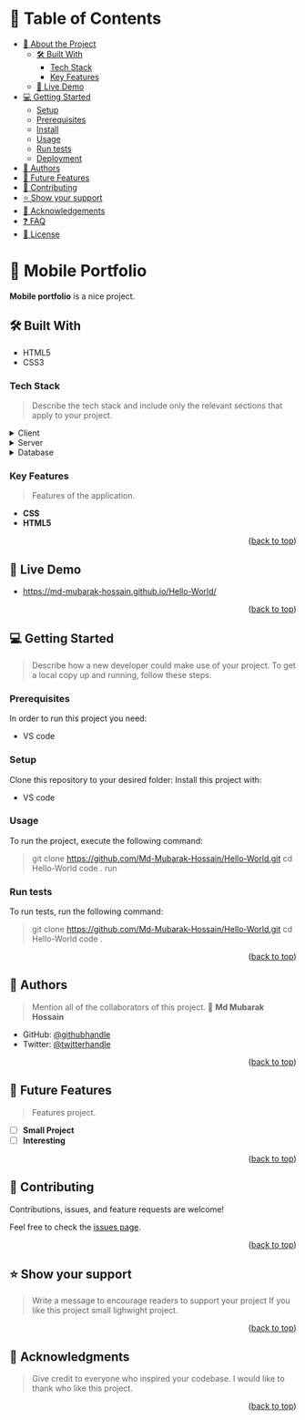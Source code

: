 <a name="readme-top"></a>

# 📗 Table of Contents

- [📖 About the Project](#about-project)
  - [🛠 Built With](#built-with)
    - [Tech Stack](#tech-stack)
    - [Key Features](#key-features)
  - [🚀 Live Demo](#live-demo)
- [💻 Getting Started](#getting-started)
  - [Setup](#setup)
  - [Prerequisites](#prerequisites)
  - [Install](#install)
  - [Usage](#usage)
  - [Run tests](#run-tests)
  - [Deployment](#triangular_flag_on_post-deployment)
- [👥 Authors](#authors)
- [🔭 Future Features](#future-features)
- [🤝 Contributing](#contributing)
- [⭐️ Show your support](#support)
- [🙏 Acknowledgements](#acknowledgements)
- [❓ FAQ](#faq)
- [📝 License](#license)

# 📖 Mobile Portfolio <a name="about-project"></a>

**Mobile portfolio** is a nice project.

## 🛠 Built With <a name="built-with"></a>
- HTML5
- CSS3

### Tech Stack <a name="tech-stack"></a>

> Describe the tech stack and include only the relevant sections that apply to your project.
<details>
  <summary>Client</summary>
  <ul>
    <li><a href="https://reactjs.org/">React.js</a></li>
  </ul>
</details>

<details>
  <summary>Server</summary>
  <ul>
    <li><a href="https://expressjs.com/">Express.js</a></li>
  </ul>
</details>

<details>
<summary>Database</summary>
  <ul>
    <li><a href="https://www.postgresql.org/">PostgreSQL</a></li>
  </ul>
</details>


### Key Features <a name="key-features"></a>

> Features of the application.
- **CSS**
- **HTML5**

<p align="right">(<a href="#readme-top">back to top</a>)</p>


## 🚀 Live Demo <a name="live-demo"></a>

-  https://md-mubarak-hossain.github.io/Hello-World/

<p align="right">(<a href="#readme-top">back to top</a>)</p>


## 💻 Getting Started <a name="getting-started"></a>

> Describe how a new developer could make use of your project.
To get a local copy up and running, follow these steps.

### Prerequisites

In order to run this project you need:
- VS code


### Setup

Clone this repository to your desired folder:
Install this project with:
- VS code

### Usage

To run the project, execute the following command:
>git clone https://github.com/Md-Mubarak-Hossain/Hello-World.git
>cd Hello-World
>code .
>run

### Run tests

To run tests, run the following command:
>git clone https://github.com/Md-Mubarak-Hossain/Hello-World.git
>cd Hello-World
>code .

<p align="right">(<a href="#readme-top">back to top</a>)</p>

## 👥 Authors <a name="authors"></a>

> Mention all of the collaborators of this project.
👤 **Md Mubarak Hossain**
- GitHub: [@githubhandle](https://github.com/githubhandle)
- Twitter: [@twitterhandle](https://twitter.com/twitterhandle)
<p align="right">(<a href="#readme-top">back to top</a>)</p>


## 🔭 Future Features <a name="future-features"></a>

> Features  project.
- [ ] **Small Project**
- [ ] **Interesting**

<p align="right">(<a href="#readme-top">back to top</a>)</p>


## 🤝 Contributing <a name="contributing"></a>

Contributions, issues, and feature requests are welcome!

Feel free to check the [issues page](../../issues/).

<p align="right">(<a href="#readme-top">back to top</a>)</p>


## ⭐️ Show your support <a name="support"></a>

> Write a message to encourage readers to support your project
If you like this project small lighwight project.

<p align="right">(<a href="#readme-top">back to top</a>)</p>


## 🙏 Acknowledgments <a name="acknowledgements"></a>

> Give credit to everyone who inspired your codebase.
I would like to thank who like this project.

<p align="right">(<a href="#readme-top">back to top</a>)</p>
